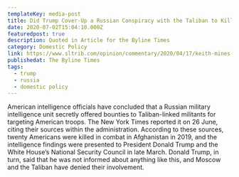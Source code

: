 ```yaml
---
templateKey: media-post
title: Did Trump Cover-Up a Russian Conspiracy with the Taliban to Kill US Troops?
date: 2020-07-02T15:04:10.000Z
featuredpost: true
description: Quoted in Article for the Byline Times
category: Domestic Policy
link: https://www.sltrib.com/opinion/commentary/2020/04/17/keith-mines-is-it-time/
publishedat: The Byline Times
tags:
  - trump
  - russia
  - domestic policy
---
```

American intelligence officials have concluded that a Russian military intelligence unit secretly offered bounties to Taliban-linked militants for targeting American troops. The New York Times reported it on 26 June, citing their sources within the administration. According to these sources, twenty Americans were killed in combat in Afghanistan in 2019, and the intelligence findings were presented to President Donald Trump and the White House’s National Security Council in late March. Donald Trump, in turn, said that he was not informed about anything like this, and Moscow and the Taliban have denied their involvement.